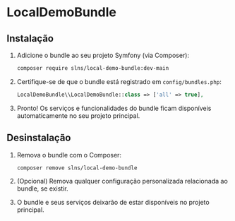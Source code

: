# LocalDemoBundle

## Instalação

1. Adicione o bundle ao seu projeto Symfony (via Composer):

   ```bash
   composer require slns/local-demo-bundle:dev-main
   ```

2. Certifique-se de que o bundle está registrado em `config/bundles.php`:

   ```php
   LocalDemoBundle\\LocalDemoBundle::class => ['all' => true],
   ```

3. Pronto! Os serviços e funcionalidades do bundle ficam disponíveis automaticamente no seu projeto principal.

## Desinstalação

1. Remova o bundle com o Composer:

   ```bash
   composer remove slns/local-demo-bundle
   ```

2. (Opcional) Remova qualquer configuração personalizada relacionada ao bundle, se existir.

3. O bundle e seus serviços deixarão de estar disponíveis no projeto principal.
